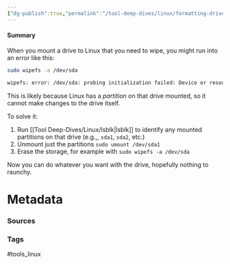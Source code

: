 ```yaml
---
{"dg-publish":true,"permalink":"/tool-deep-dives/linux/formatting-drives-on-linux/"}
---
```


#### Summary
When you mount a drive to Linux that you need to wipe, you might run into an error like this:
```bash
sudo wipefs -a /dev/sda

wipefs: error: /dev/sda: probing initialization failed: Device or resource busy
```
This is likely because Linux has a *partition* on that drive mounted, so it cannot make changes to the drive itself.

To solve it: 
1. Run [[Tool Deep-Dives/Linux/lsblk\|lsblk]] to identify any mounted partitions on that drive (e.g.,, `sda1`, `sda2`, etc.)
2. Unmount just the partitions `sudo umount /dev/sda1`
3. Erase the storage, for example with `sudo wipefs -a /dev/sda`

Now you can do whatever you want with the drive, hopefully nothing to raunchy.



# Metadata

### Sources

### Tags
#tools_linux 